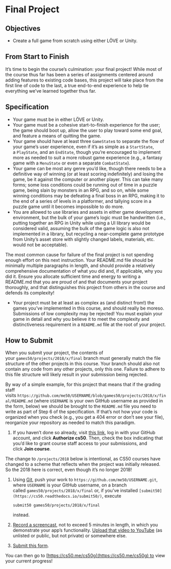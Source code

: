 # Final Project

## **Objectives**

- Create a full game from scratch using either LÖVE or Unity.

## **From Start to Finish**

It’s time to begin the course’s culmination: your final project! While most of the course thus far has been a series of assignments centered around adding features to existing code bases, this project will take place from the first line of code to the last, a true end-to-end experience to help tie everything we’ve learned together thus far.

## **Specification**

- Your game must be in either LÖVE or Unity.
- Your game must be a cohesive start-to-finish experience for the user; the game should boot up, allow the user to play toward some end goal, and feature a means of quitting the game.
- Your game should have at least three `GameState`s to separate the flow of your game’s user experience, even if it’s as simple as a `StartState`, a `PlayState`, and an `EndState`, though you’re encouraged to implement more as needed to suit a more robust game experience (e.g., a fantasy game with a `MenuState` or even a separate `CombatState`).
- Your game can be most any genre you’d like, though there needs to be a definitive way of winning (or at least scoring indefinitely) and losing the game, be it against the computer or another player. This can take many forms; some loss conditions could be running out of time in a puzzle game, being slain by monsters in an RPG, and so on, while some winning conditions may be defeating a final boss in an RPG, making it to the end of a series of levels in a platformer, and tallying score in a puzzle game until it becomes impossible to do more.
- You are allowed to use libraries and assets in either game development environment, but the bulk of your game’s logic must be handwritten (i.e., putting together an RPG in Unity while using a UI library would be considered valid, assuming the bulk of the game logic is also not implemented in a library, but recycling a near-complete game prototype from Unity’s asset store with slightly changed labels, materials, etc. would not be acceptable).

The most common cause for failure of the final project is not spending enough effort on this next instruction. Your README.md file should be minimally multiple paragraphs in length, and should provide a relatively comprehensive documentation of what you did and, if applicable, why you did it. Ensure you allocate sufficient time and energy to writing a README.md that you are proud of and that documents your project thoroughly, and that distinguishes this project from others in the course and defends its complexity!

- Your project must be at least as complex as (and distinct from!) the games you’ve implemented in this course, and should really be moreso. Submissions of low complexity may be rejected! You must explain your game in detail and why you believe it to meet the complexity and distinctiveness requirement in a `README.md` file at the root of your project.

## **How to Submit**

When you submit your project, the contents of your `games50/projects/2018/x/final` branch must generally match the file structure of the other projects in this course. Your branch should also not contain any code from any other projects, only this one. Failure to adhere to this file structure will likely result in your submission being rejected.

By way of a simple example, for this project that means that if the grading staff visits `https://github.com/me50/USERNAME/blob/games50/projects/2018/x/final/README.md` (where `USERNAME` is your own GitHub username as provided in the form, below) we should be brought to the `README.md` file you need to write as part of Step 6 of the specification. If that’s not how your code is organized when you check (e.g., you get a 404 error or don’t see your file), reorganize your repository as needed to match this paradigm.

1. If you haven’t done so already, visit [this link](https://submit.cs50.io/invites/46e6f2ea29954ce9bb1bdc478a440055), log in with your GitHub account, and click **Authorize cs50**. Then, check the box indicating that you’d like to grant course staff access to your submissions, and click **Join course**.

The change to `/projects/2018` below is intentional, as CS50 courses have changed to a scheme that reflects when the project was initially released. So the 2018 here is correct, even though it’s no longer 2018!

1. Using [Git](https://git-scm.com/downloads), push your work to `https://github.com/me50/USERNAME.git`, where `USERNAME` is your GitHub username, on a branch called `games50/projects/2018/x/final` or, if you’ve installed `[submit50](https://cs50.readthedocs.io/submit50/)`, execute
    
    `submit50 games50/projects/2018/x/final`
    
    instead.
    
2. [Record a screencast](https://www.howtogeek.com/205742/how-to-record-your-windows-mac-linux-android-or-ios-screen/), not to exceed 5 minutes in length, in which you demonstrate your app’s functionality. [Upload that video to YouTube](https://www.youtube.com/upload) (as unlisted or public, but not private) or somewhere else.
3. [Submit this form](https://forms.cs50.io/6d9af4c5-d037-4536-ba17-61a171f72e98).

You can then go to [https://cs50.me/cs50g](https://cs50.me/cs50g) to view your current progress!